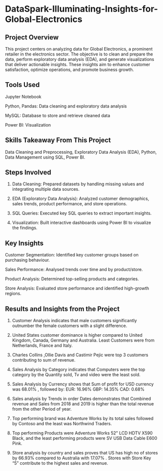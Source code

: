 # DataSpark-Illuminating-Insights-for-Global-Electronics

## Project Overview
This project centers on analyzing data for Global Electronics, a prominent retailer in the electronics sector. The objective is to clean and prepare the data, perform exploratory data analysis (EDA), and generate visualizations that deliver actionable insights. These insights aim to enhance customer satisfaction, optimize operations, and promote business growth.

## Tools Used
Jupyter Notebook

Python, Pandas: Data cleaning and exploratory data analysis

MySQL: Database to store and retrieve cleaned data

Power BI: Visualization

## Skills Takeaway From This Project
Data Cleaning and Preprocessing,
Exploratory Data Analysis (EDA),
Python,
Data Management using SQL,
Power BI.

## Steps Involved
1) Data Cleaning: Prepared datasets by handling missing values and integrating multiple data sources.

2) EDA (Exploratory Data Analysis): Analyzed customer demographics, sales trends, product performance, and store operations.

3) SQL Queries: Executed key SQL queries to extract important insights.

4) Visualization: Built interactive dashboards using Power BI to visualize the findings.

## Key Insights
Customer Segmentation: Identified key customer groups based on purchasing behaviour.

Sales Performance: Analysed trends over time and by product/store.

Product Analysis: Determined top-selling products and categories.

Store Analysis: Evaluated store performance and identified high-growth regions.

## Results and Insights from the Project
1) Customer Analysis indicates that male customers significantly outnumber the female customers with a slight difference.

2) United States customer dominance is higher compared to United Kingdom, Canada, Germany and Australia. Least Customers were from Netherlands, France and Italy.

3) Charles Collins ,Ollie Davis and Castimir Pejic were top 3 customers contributing to sum of revenue.

4) Sales Analysis by Category indicates that Computers were the top category by the Quantity sold, Tv and video were the least sold.

5) Sales Analysis by Currency shows that 
Sum of profit for USD currency was 68.01% ,
followed by:
EUR: 16.96%
GBP: 14.35%
CAD: 0.68%

6) Sales analysis by Trends in order Dates demonstrates that Combined revenue and Sales from 2018 and 2019 is higher than the total revenue from the other Period of year.

7) Top performing brand was Adventure Works by its total sales followed by Contoso and the least was Northwind Traders.

8) Top performing Products were Adventure Works 52" LCD HDTV X590 Black, and the least performing products were SV USB Data Cable E600 Pink.

9) Store analysis by country and sales proves that US has high no of stores by 66.93% compared to Australia with 17.07% . Stores with Store Key “5” contribute to the highest sales and revenue.




